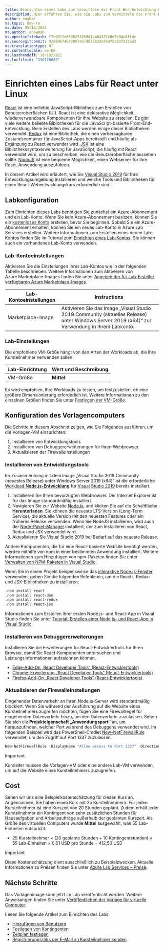 ```yaml
---
title: Einrichten eines Labs zum Vermitteln der Front-End-Entwicklung mit React unter Windows mithilfe von Azure Lab Services
description: Hier erfahren Sie, wie Sie Labs zum Vermitteln der Front-End-Entwicklung mit React einrichten.
author: emaher
ms.topic: how-to
ms.date: 05/16/2021
ms.author: enewman
ms.openlocfilehash: f7cd012e609b253269d1aa04137e8e7e94e0ffde
ms.sourcegitcommit: 92889674b93087ab7d573622e9587d0937233aa2
ms.translationtype: HT
ms.contentlocale: de-DE
ms.lasthandoff: 10/19/2021
ms.locfileid: "130176680"
---
```

# <a name="set-up-lab-for-react-on-windows"></a>Einrichten eines Labs für React unter Linux

[React](https://reactjs.org/) ist eine beliebte JavaScript-Bibliothek zum Erstellen von Benutzeroberflächen (UI). React ist eine deklarative Möglichkeit, wiederverwendbare Komponenten für Ihre Website zu erstellen.  Es gibt viele weitere beliebte Bibliotheken für die JavaScript-basierte Front-End-Entwicklung.  Beim Erstellen des Labs werden einige dieser Bibliotheken verwendet.  [Redux](https://redux.js.org/) ist eine Bibliothek, die einen vorhersagbaren Zustandscontainer für JavaScript-Apps bereitstellt und häufig als Ergänzung zu React verwendet wird. [JSX](https://reactjs.org/docs/introducing-jsx.html) ist eine Bibliothekssyntaxerweiterung für JavaScript, die häufig mit React verwendet wird, um zu beschreiben, wie die Benutzeroberfläche aussehen sollte.  [NodeJS](https://nodejs.org/) ist eine bequeme Möglichkeit, einen Webserver für Ihre React-Anwendung auszuführen.

In diesem Artikel wird erläutert, wie Sie [Visual Studio 2019](https://visualstudio.microsoft.com/vs/) für Ihre Entwicklungsumgebung installieren und welche Tools und Bibliotheken für einen React-Webentwicklungskurs erforderlich sind.

## <a name="lab-configuration"></a>Labkonfiguration

Zum Einrichten dieses Labs benötigen Sie zunächst ein Azure-Abonnement und ein Lab-Konto. Wenn Sie kein Azure-Abonnement besitzen, können Sie ein [kostenloses Konto](https://azure.microsoft.com/free/) erstellen, bevor Sie beginnen. Sobald Sie ein Azure-Abonnement erhalten, können Sie ein neues Lab-Konto in Azure Lab Services erstellen. Weitere Informationen zum Erstellen eines neuen Lab-Kontos finden Sie im Tutorial zum [Einrichten eines Lab-Kontos](./tutorial-setup-lab-account.md). Sie können auch ein vorhandenes Lab-Konto verwenden.

### <a name="lab-account-settings"></a>Lab-Kontoeinstellungen

Aktivieren Sie die Einstellungen Ihres Lab-Kontos wie in der folgenden Tabelle beschrieben. Weitere Informationen zum Aktivieren von Azure Marketplace-Images finden Sie unter [Angeben der für Lab-Ersteller verfügbaren Azure Marketplace-Images](./specify-marketplace-images.md).

| Lab-Kontoeinstellungen | Instructions |
| -------------------- | ----- |
| Marketplace-Image | Aktivieren Sie das Image „Visual Studio 2019 Community (aktuelles Release) unter Windows Server 2019 (x64)“ zur Verwendung in Ihrem Labkonto. |

### <a name="lab-settings"></a>Lab-Einstellungen

Die empfohlene VM-Größe hängt von den Arten der Workloads ab, die Ihre Kursteilnehmer verwenden sollen.  

| Lab-Einrichtung | Wert und Beschreibung |
| ------------ | ------------------ |
| VM-Größe | **Mittel** |

Es wird empfohlen, Ihre Workloads zu testen, um festzustellen, ob eine größere Dimensionierung erforderlich ist.  Weitere Informationen zu den einzelnen Größen finden Sie unter [Festlegen der VM-Größe](administrator-guide.md#vm-sizing).

## <a name="template-machine-configuration"></a>Konfiguration des Vorlagencomputers

Die Schritte in diesem Abschnitt zeigen, wie Sie Folgendes ausführen, um die Vorlagen-VM einzurichten:

1. Installieren von Entwicklungstools
1. Installieren von Debuggererweiterungen für Ihren Webbrowser
1. Aktualisieren der Firewalleinstellungen

### <a name="install-development-tools"></a>Installieren von Entwicklungstools

Im Zusammenhang mit dem Image „Visual Studio 2019 Community (neuestes Release) unter Windows Server 2019 (x64)“ ist die erforderliche [Workload **Node.js-Entwicklung**](/visualstudio/javascript/tutorial-nodejs-with-react-and-jsx?view=vs-2019&preserve-view=true#prerequisites) für [Visual Studio 2019](https://visualstudio.microsoft.com/vs/) bereits installiert.

1. Installieren Sie Ihren bevorzugten Webbrowser.  Der Internet Explorer ist für das Image standardmäßig installiert.
1. Navigieren Sie zur Website [Node.js](https://nodejs.org), und klicken Sie auf die Schaltfläche **Herunterladen**.  Sie können die neueste LTS-Version (Long-Term Service), die aktuelle Version mit den neuesten Features oder ein früheres Release verwenden.  Wenn Sie NodeJS installieren, wird auch der [Node-Paket-Manager](https://www.npmjs.com/) installiert, der zum Installieren von React, Redux und JSX verwendet wird.
1. [Aktualisieren Sie Visual Studio 2019](/visualstudio/install/update-visual-studio?view=vs-2019&preserve-view=true) bei Bedarf auf das neueste Release.

Andere Komponenten, die für eine React-basierte Website benötigt werden, werden mithilfe von npm in einer bestimmten Anwendung installiert.  Weitere Informationen zum Hinzufügen von npm-Paketen finden Sie unter [Verwalten von NPM-Paketen in Visual Studio](/visualstudio/javascript/npm-package-management?view=vs-2019&preserve-view=true#add-npm-packages).  

Wenn Sie in einem Projekt beispielsweise das [interaktive Node.js-Fenster](/visualstudio/javascript/nodejs-interactive-repl?view=vs-2019&preserve-view=true) verwenden, geben Sie die folgenden Befehle ein, um die React-, Redux- und JSX-Bibliotheken zu installieren:

```bash
.npm install react
.npm install react-dom
.npm install react-redux
.npm install react-jsx
```

Informationen zum Erstellen Ihrer ersten Node.js- und React-App in Visual Studio finden Sie unter [Tutorial: Erstellen einer Node.js- und React-App in Visual Studio](/visualstudio/javascript/tutorial-nodejs-with-react-and-jsx?view=vs-2019&preserve-view=true).

### <a name="install-debugger-extensions"></a>Installieren von Debuggererweiterungen

Installieren Sie die Erweiterungen für React-Entwicklertools für Ihren Browser, damit Sie React-Komponenten untersuchen und Leistungsinformationen aufzeichnen können.  

- [Edge-Add-On „React Developer Tools“ (React-Entwicklertools)](https://microsoftedge.microsoft.com/addons/detail/react-developer-tools/gpphkfbcpidddadnkolkpfckpihlkkil)
- [Chrome-Erweiterung „React Developer Tools“ (React-Entwicklertools)](https://chrome.google.com/webstore/detail/react-developer-tools/fmkadmapgofadopljbjfkapdkoienihi)
- [Firefox-Add-On „React Developer Tools“ (React-Entwicklertools)](https://addons.mozilla.org/firefox/addon/react-devtools/)

### <a name="update-firewall-settings"></a>Aktualisieren der Firewalleinstellungen

Eingehender Datenverkehr an Ihren Node.js-Server wird standardmäßig blockiert.  Wenn Sie während der Ausführung auf die Website eines Kursteilnehmers zugreifen möchten, fügen Sie eine Firewallregel für eingehenden Datenverkehr hinzu, um den Datenverkehr zuzulassen.  Sehen Sie sich die **Projekteigenschaft „Anwendungsport“** an, um herauszufinden, welcher Port während des Debuggens verwendet wird.  Im folgenden Beispiel wird das PowerShell-Cmdlet [New-NetFirewallRule](/powershell/module/netsecurity/new-netfirewallrule?view=windowsserver2019-ps&preserve-view=true) verwendet, um den Zugriff auf Port 1337 zuzulassen.  

```powershell
New-NetFirewallRule -DisplayName "Allow access to Port 1337" -Direction Inbound -LocalPort 1337 -Protocol TCP -Action Allow
```

>[!IMPORTANT]
>Kursleiter müssen die Vorlagen-VM oder eine andere Lab-VM verwenden, um auf die Website eines Kursteilnehmers zuzugreifen.

## <a name="cost"></a>Cost

Sehen wir uns eine Beispielkostenschätzung für diesen Kurs an.  Angenommen, Sie haben einen Kurs mit 25 Kursteilnehmern. Für jeden Kursteilnehmer ist eine Kurszeit von 20 Stunden geplant.  Zudem erhält jeder Kursteilnehmer ein Kontingent von zehn zusätzlichen Stunden für Hausaufgaben und Arbeitsaufträge außerhalb der geplanten Kurszeit.  Als Größe des virtuellen Computers wurde **Mittel** ausgewählt, was 55 Lab-Einheiten entspricht.

- 25 Kursteilnehmer &times; (20 geplante Stunden + 10 Kontingentstunden) &times; 55 Lab-Einheiten &times; 0,01 USD pro Stunde = 412,50 USD

> [!IMPORTANT]
> Diese Kostenschätzung dient ausschließlich zu Beispielzwecken.  Aktuelle Informationen zu Preisen finden Sie unter [Azure Lab Services – Preise](https://azure.microsoft.com/pricing/details/lab-services/).

## <a name="next-steps"></a>Nächste Schritte

Das Vorlagenimage kann jetzt im Lab veröffentlicht werden. Weitere Anweisungen finden Sie unter [Veröffentlichen der Vorlage für virtuelle Computer](how-to-create-manage-template.md#publish-the-template-vm).

Lesen Sie folgende Artikel zum Einrichten des Labs:

- [Hinzufügen von Benutzern](tutorial-setup-classroom-lab.md#add-users-to-the-lab)
- [Festlegen von Kontingenten](how-to-configure-student-usage.md#set-quotas-for-users)
- [Zeitplan festlegen](tutorial-setup-classroom-lab.md#set-a-schedule-for-the-lab)
- [Registrierungslinks per E-Mail an Kursteilnehmer senden](how-to-configure-student-usage.md#send-invitations-to-users)
